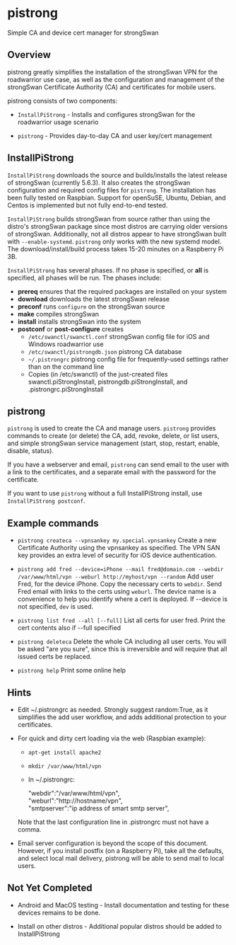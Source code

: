 # pistrong
Simple CA and device cert manager for strongSwan

## Overview

pistrong greatly simplifies the installation of the strongSwan VPN for
the roadwarrior use case, as well as the configuration and management of
the strongSwan Certificate Authority (CA) and certificates for mobile
users.

pistrong consists of two components:

* `InstallPiStrong` - Installs and configures strongSwan for the roadwarrior
usage scenario

* `pistrong` - Provides day-to-day CA and user key/cert management

## InstallPiStrong 

`InstallPiStrong` downloads the source and builds/installs the latest
release of strongSwan (currently 5.6.3). It also creates
the strongSwan configuration and required config files for `pistrong`. The
installation has been fully tested on Raspbian. Support for openSuSE,
Ubuntu, Debian, and Centos is implemented but not fully end-to-end
tested.

`InstallPiStrong` builds strongSwan from source rather than using the
distro's strongSwan package since most distros are carrying older
versions of strongSwan. Additionally, not all distros appear to have
strongSwan built with `--enable-systemd`. `pistrong` only works with the
new systemd model. The download/install/build process takes 15-20
minutes on a Raspberry Pi 3B.

`InstallPiStrong` has several phases. If no phase is specified, or **all** is specified,
all phases will be run. The phases include:

* **prereq** ensures that the required packages are installed on your system
* **download** downloads the latest strongSwan release 
* **preconf** runs `configure` on the strongSwan source
* **make** compiles strongSwan
* **install** installs strongSwan into the system
* **postconf** or **post-configure** creates
    * `/etc/swanctl/swanctl.conf` strongSwan config file for iOS and Windows roadwarrior use
    * `/etc/swanctl/pistrongdb.json` pistrong CA database
    * `~/.pistrongrc` pistrong config file for frequently-used settings rather than on the command line
    * Copies (in /etc/swanctl) of the just-created files swanctl.piStrongInstall, pistrongdb.piStrongInstall, and .pistrongrc.piStrongInstall

## pistrong
`pistrong` is used to create the CA and manage users. `pistrong` provides
commands to create (or delete) the CA, add, revoke, delete, or list
users, and simple strongSwan service management (start, stop, restart,
enable, disable, status).

If you have a webserver and email, `pistrong` can send email to the
user with a link to the certificates, and a separate email with the
password for the certificate. 

If you want to use `pistrong` without a full InstallPiStrong install, use `InstallPiStrong postconf`.

## Example commands

* `pistrong createca --vpnsankey my.special.vpnsankey`
    Create a new Certificate Authority using the vpnsankey as specified. The VPN SAN key provides an extra level of security for iOS device authentication. 

* `pistrong add fred --device=iPhone --mail fred@domain.com --webdir /var/www/html/vpn --weburl http://myhost/vpn --random`
    Add user Fred, for the device iPhone. Copy the necessary certs to `webdir`. Send Fred email with links to the certs using `weburl`. The device name is a convenience to help you identify where a cert is deployed. If --device is not specified, `dev` is used.

* `pistrong list fred --all [--full]`
    List all certs for user fred. Print the cert contents also if --full specified

* `pistrong deleteca`
    Delete the whole CA including all user certs. You will be asked "are you sure", since this is irreversible and will require that all issued certs be replaced.

* `pistrong help`
    Print some online help


## Hints

* Edit ~/.pistrongrc as needed. Strongly suggest random:True, as it
simplifies the add user workflow, and adds additional protection to your
certificates.

* For quick and dirty cert loading via the web (Raspbian example):

    * `apt-get install apache2`
    * `mkdir /var/www/html/vpn`
    * In ~/.pistrongrc:

        "webdir":"/var/www/html/vpn",  
        "weburl":"http://hostname/vpn",  
        "smtpserver":"ip address of smart smtp server",

    Note that the last configuration line in .pistrongrc must not have a comma. 

* Email server configuration is beyond the scope of this
document. However, if you install postfix (on a Raspberry Pi), take all
the defaults, and select local mail delivery, pistrong will be able to
send mail to local users.

## Not Yet Completed

  * Android and MacOS testing - Install documentation and testing for
   these devices remains to be done.

   * Install on other distros - Additional popular distros should be added
   to InstallPiStrong
